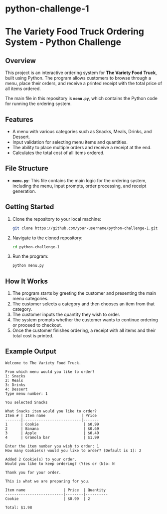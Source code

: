 # python-challenge-1

# The Variety Food Truck Ordering System - Python Challenge

## Overview

This project is an interactive ordering system for **The Variety Food Truck**, built using Python. The program allows customers to browse through a menu, place their orders, and receive a printed receipt with the total price of all items ordered.

The main file in this repository is **`menu.py`**, which contains the Python code for running the ordering system.

## Features

- A menu with various categories such as Snacks, Meals, Drinks, and Dessert.
- Input validation for selecting menu items and quantities.
- The ability to place multiple orders and receive a receipt at the end.
- Calculates the total cost of all items ordered.

## File Structure

- **`menu.py`**: This file contains the main logic for the ordering system, including the menu, input prompts, order processing, and receipt generation.

## Getting Started

1. Clone the repository to your local machine:
    ```bash
    git clone https://github.com/your-username/python-challenge-1.git
    ```

2. Navigate to the cloned repository:
    ```bash
    cd python-challenge-1
    ```

3. Run the program:
    ```bash
    python menu.py
    ```

## How It Works

1. The program starts by greeting the customer and presenting the main menu categories.
2. The customer selects a category and then chooses an item from that category.
3. The customer inputs the quantity they wish to order.
4. The system prompts whether the customer wants to continue ordering or proceed to checkout.
5. Once the customer finishes ordering, a receipt with all items and their total cost is printed.

## Example Output

```plaintext
Welcome to The Variety Food Truck.

From which menu would you like to order? 
1: Snacks
2: Meals
3: Drinks
4: Dessert
Type menu number: 1

You selected Snacks

What Snacks item would you like to order?
Item # | Item name                | Price
-------|--------------------------|-------
1      | Cookie                    | $0.99
2      | Banana                    | $0.69
3      | Apple                     | $0.49
4      | Granola bar               | $1.99

Enter the item number you wish to order: 1
How many Cookie(s) would you like to order? (Default is 1): 2

Added 2 Cookie(s) to your order.
Would you like to keep ordering? (Y)es or (N)o: N

Thank you for your order.

This is what we are preparing for you.

Item name                 | Price  | Quantity
--------------------------|--------|----------
Cookie                    | $0.99  | 2

Total: $1.98